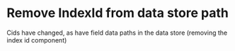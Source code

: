 # Remove IndexId from data store path

Cids have changed, as have field data paths in the data store (removing the index id component)
